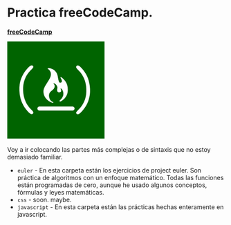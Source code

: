 # Practica freeCodeCamp.
**[freeCodeCamp](https://www.freecodecamp.org/)**


![alt text][logo]

[logo]: fcc-logo.png "Logo FCC"


Voy a ir colocando las partes más complejas o de sintaxis que no estoy demasiado familiar.

- `euler` - En esta carpeta están los ejercicios de project euler. Son práctica de algoritmos con un enfoque matemático. Todas las funciones están programadas de cero, aunque he usado algunos conceptos, fórmulas y leyes matemáticas.
- `css` - soon. maybe.
- `javascript` - En esta carpeta están las prácticas hechas enteramente en javascript.